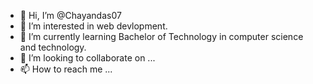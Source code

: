 - 👋 Hi, I’m @Chayandas07
- 👀 I’m interested in web devlopment.
- 🌱 I’m currently learning Bachelor of Technology in computer science and technology.
- 💞️ I’m looking to collaborate on ...
- 📫 How to reach me ...

<!---
Chayandas07 is a ✨ special ✨ repository because its `README.md` (this file) appears on your GitHub profile.
You can click the Preview link to take a look at your changes.
--->
